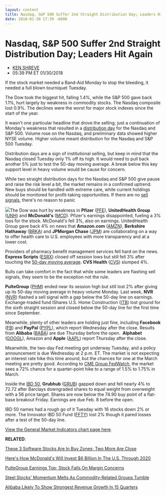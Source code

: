 ```yaml
---
layout: content
title: Nasdaq, S&P 500 Suffer 2nd Straight Distribution Day; Leaders Hit Again
date: 2018-01-30 17:39 -0800
---
```



Nasdaq, S&P 500 Suffer 2nd Straight Distribution Day; Leaders Hit Again
========================================================================




* [KEN SHREVE](https://www.investors.com/author/shrevek/ "Posts by KEN SHREVE")
* 05:39 PM ET 01/30/2018




If the stock market needed a Band-Aid Monday to stop the bleeding, it needed a full blown tourniquet Tuesday.


The Dow took the biggest hit, falling 1.4%, while the S&P 500 gave back 1.1%, hurt largely by weakness in commodity stocks. The Nasdaq composite lost 0.9%. The declines were the worst for major stock indexes since the start of the year.




 It wasn't one particular headline that drove the selling; just a continuation of Monday's weakness that resulted in a [distribution day](https://www.investors.com/ibd-university/market-timing/market-tops/) for the Nasdaq and S&P 500. Volume rose on the Nasdaq, and preliminary data showed higher NYSE volume. Higher volume meant distribution for the Nasdaq and S&P 500 Tuesday.


Distribution days are a sign of institutional selling, but keep in mind that the Nasdaq closed Tuesday only 1% off its high. It would need to pull back another 5% just to test the 50-day moving average. A break below this key support level in heavy volume would be cause for concern.


While two straight distribution days for the Nasdaq and S&P 500 give pause and raise the risk level a bit, the market remains in a confirmed uptrend. New buys should be handled with extreme care, while current holdings should be monitored for profit-taking opportunities. If there are no [sell signals](https://www.investors.com/ibd-university/how-to-sell/), there's no reason to panic


![](https://www.investors.com/wp-content/uploads/2018/01/MP013018-204x300.png)The Dow was hurt by weakness in **Pfizer** ([PFE](https://research.investors.com/quote.aspx?symbol=PFE)), **UnitedHealth Group** ([UNH](https://research.investors.com/quote.aspx?symbol=UNH)) and **McDonald's** ([MCD](https://research.investors.com/quote.aspx?symbol=MCD)). Pfizer's earnings disappointed, fueling a 3% loss for the stock. McDonald's fell 3%, also on earnings. UnitedHealth Group gave back 4% on news that **Amazon.com** ([AMZN](https://research.investors.com/quote.aspx?symbol=AMZN)), **Berkshire Hathaway** ([BRKA](https://research.investors.com/quote.aspx?symbol=BRKA)) and **JPMorgan Chase** ([JPM](https://research.investors.com/quote.aspx?symbol=JPM)) are collaborating on a way to offer health care to U.S. employees with more transparency and at a lower cost.


Providers of pharmacy benefit management services fell hard on the news. **Express Scripts** ([ESRX](https://research.investors.com/quote.aspx?symbol=ESRX)) closed off session lows but still fell 3% after touching the [50-day moving average](https://www.investors.com/ibd-university/how-to-buy/additional-buy-points/). **CVS Health** ([CVS](https://research.investors.com/quote.aspx?symbol=CVS)) slumped 4%.


Bulls can take comfort in the fact that while some leaders are flashing sell signals, they seem to be the exception not the rule.


**PulteGroup** ([PHM](https://research.investors.com/quote.aspx?symbol=PHM)) ended near its session high but still lost 2% after giving up its 50-day moving average in heavy volume Monday. Last week, **NVR** ([NVR](https://research.investors.com/quote.aspx?symbol=NVR)) flashed a sell signal with a gap below the 50-day line on earnings. Exchange-traded fund IShares U.S. Home Construction ([ITB](https://research.investors.com/quote.aspx?symbol=ITB)) lost ground for the sixth straight session and closed below the 50-day line for the first time since September.


Meanwhile, plenty of other leaders are holding just fine, including **Facebook** ([FB](https://research.investors.com/quote.aspx?symbol=FB)) and **PayPal** ([PYPL](https://research.investors.com/quote.aspx?symbol=PYPL)), which report Wednesday after the close. Results from **Alibaba** ([BABA](https://research.investors.com/quote.aspx?symbol=BABA)) are due Thursday before the open.  **Alphabet** ([GOOGL](https://research.investors.com/quote.aspx?symbol=GOOGL)), Amazon and **Apple** ([AAPL](https://research.investors.com/quote.aspx?symbol=AAPL)) report Thursday after the close.


Meanwhile, the two-day Fed meeting got underway Tuesday, and a policy announcement is due Wednesday at 2 p.m. ET. The market is not expecting an interest rate hike this time around, but the chances for one at the March meeting are pretty good. According to [CME Group FedWatch](http://www.cmegroup.com/trading/interest-rates/countdown-to-fomc.html/), the market sees a 72% chance for a quarter-point hike to a range of 1.5% to 1.75% in March.


Inside the [IBD 50](https://www.investors.com/stock-lists/ibd-50/ibd-50-performance/), **Grubhub** ([GRUB](https://research.investors.com/quote.aspx?symbol=GRUB)) gapped down and fell nearly 4% to 72.72 after Barclays downgraded shares to equal weight from overweight with a 56 price target. Shares are now below the 74.90 buy point of a flat-base breakout Friday. Earnings are due Feb. 8 before the open.


IBD 50 names had a rough go of it Tuesday with 16 stocks down 2% or more. The Innovator IBD 50 Fund ([FFTY](https://research.investors.com/quote.aspx?symbol=FFTY)) lost 2% though it pared losses after a test of the 50-day line.


[View the General Market Indicators chart page here](https://www.investors.com/wp-content/uploads/2018/01/IBD3001152627GMI.pdf).


**RELATED**:


[These 3 Software Stocks Are In Buy Zones; Two More Are Close](https://www.investors.com/market-trend/stock-market-today/workday-salesforce-ea-lead-5-software-stocks-in-or-near-buy-zones-sp-500-futures/)


[Here's How McDonald's Will Invest $6 Billion In The U.S. Through 2020](https://www.investors.com/news/mcdonalds-earnings-top-on-strong-same-store-sales-growth/)


[PulteGroup Earnings Top; Stock Falls On Margin Concerns](https://www.investors.com/news/pultegroup-earnings-top-views-as-building-stocks-seek-support/)


[Steel Stocks' Momentum Melts As Commodity-Related Groups Tumble](https://www.investors.com/news/steel-stocks-momentum-melts-as-commodity-related-groups-tumble/)


[Alibaba Likely To Show Strongest Revenue Growth In 15 Quarters](https://www.investors.com/news/technology/alibaba-quarterly-earnings-report-december-quarter/)


 




